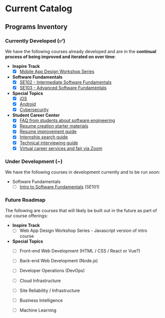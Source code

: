 # Current Catalog

## Programs Inventory

### Currently Developed \(✅\)

We have the following courses already developed and are in the **continual process of being improved and iterated on over time**:

* **Inspire Track**
  * [x] [Mobile App Design Workshop Series](https://courses.codepath.com/snippets/mobile_app_design/policies)
* **Software Fundamentals**
  * [x] [SE102 - Intermediate Software Fundamentals](https://courses.codepath.com/snippets/intermediate_software_eng/policies)
  * [x] [SE103 - Advanced Software Fundamentals](https://courses.codepath.com/snippets/advanced_software_eng/policies)
* **Special Topics**
  * [x] [iOS](https://courses.codepath.com/snippets/ios_university/policies)
  * [x] [Android](https://courses.codepath.com/snippets/android_university/policies)
  * [x] [Cybersecurity](https://courses.codepath.com/snippets/cybersecurity_university/course_overview)
* **Student Career Center**
  * [x] [FAQ from students about software engineering](https://books.codepath.org/student-handbook/software-engineering/your-questions-answered)
  * [x] [Resume creation starter materials](https://goo.gl/q5dp5w)
  * [x] [Resume improvement guide](https://books.codepath.org/student-handbook/internship-search/student-resume-guide)
  * [x] [Internship search guide](https://medium.com/@seaon/3-step-guide-to-nail-your-internship-search-82ed58f7f6a)
  * [x] [Technical interviewing guide](https://books.codepath.org/student-handbook/technical-interviewing/technical-interviewing-guide)
  * [x] [Virtual career services and fair via Zoom](https://codepath.org/career)

### Under Development \(~\)

We have the following courses in development currently and to be run soon:

* Software Fundamentals
  * [ ] [Intro to Software Fundamentals](software-fundamentals-series.md) \(SE101\)

### Future Roadmap

The following are courses that will likely be built out in the future as part of our course offerings:

* **Inspire Track**
  * [ ] Web App Design Workshop Series - Javascript version of intro course
* **Special Topics**
  * [ ] Front-end Web Development \(HTML / CSS / React or Vue?\)
  * [ ] Back-end Web Development \(Node.js\)
  * [ ] Developer Operations \(DevOps\)
  * [ ] Cloud Infrastructure
  * [ ] Site Reliability / Infrastructure
  * [ ] Business Intelligence
  * [ ] Machine Learning

